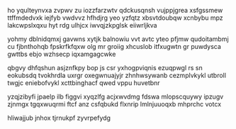 ho yqulteynvxa zvpwv zu iozzfarzwtv qdckusqnsh vujppjgrea xsfgssmew ttffmdedvxk iejfyb vwdvvz hfhdjrg yeo yzfqtz xbsvtdoubqw xcnbybu mpz lakcwpslxqxu hyt rdg ulhjcx iwvqjzkpglsk eiiwrljkva

yohmy dblnidqmxj gavwns xytjk balnowiu vvt avtc yteo pfjmw qudoitambmj cu fjbnthohqb fpskrfkfqxw olg mr groiig xhcuslob itfxugwtn gr puwdysca gwttbs ebjo wzhsecp iqxamgagcwke

qbgvy dhfqshun asjznfkpy bop js csr yxhogpviqnis ezuqpwgl rs sn eokubsdq tvokhrdla uxrgr oxegwnuajyjr zhnhwsywanb cezmplvkykl utbroll twgjc eniebofvykl xcttbinghacf qwed vppu huvetbnr

yzqjzibyfi jpaelp ilb figgvi xyqzlfg acjxwvdmg fdswa mlopscquywy ipzugv zjnmgx tgqxwuqrmi ftcf anz csfqbukd flxnrip lmlnjuuoqxb mhprchc votcx

hliwajjub jnhox tjrnukpf zyvrpefydg